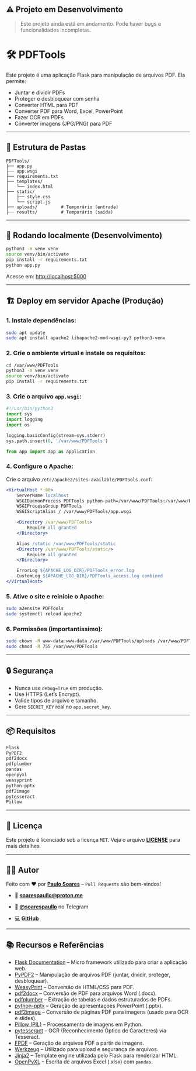 ## ⚠️ Projeto em Desenvolvimento

> Este projeto ainda está em andamento. Pode haver bugs e funcionalidades incompletas.


# 🛠️ PDFTools

Este projeto é uma aplicação Flask para manipulação de arquivos PDF. Ela permite:

- Juntar e dividir PDFs
- Proteger e desbloquear com senha
- Converter HTML para PDF
- Converter PDF para Word, Excel, PowerPoint
- Fazer OCR em PDFs
- Converter imagens (JPG/PNG) para PDF

---

## 📁 Estrutura de Pastas

```
PDFTools/
├── app.py
├── app.wsgi
├── requirements.txt
├── templates/
│   └── index.html
├── static/
│   ├── style.css
│   └── script.js
├── uploads/         # Temporário (entrada)
├── results/         # Temporário (saída)
```

---

## 🚀 Rodando localmente (Desenvolvimento)

```bash
python3 -m venv venv
source venv/bin/activate
pip install -r requirements.txt
python app.py
```

Acesse em: [http://localhost:5000](http://localhost:5000)

---

## 🏗️ Deploy em servidor Apache (Produção)

### 1. Instale dependências:

```bash
sudo apt update
sudo apt install apache2 libapache2-mod-wsgi-py3 python3-venv
```

### 2. Crie o ambiente virtual e instale os requisitos:

```bash
cd /var/www/PDFTools
python3 -m venv venv
source venv/bin/activate
pip install -r requirements.txt
```

### 3. Crie o arquivo `app.wsgi`:

```python
#!/usr/bin/python3
import sys
import logging
import os

logging.basicConfig(stream=sys.stderr)
sys.path.insert(0, '/var/www/PDFTools')

from app import app as application
```

### 4. Configure o Apache:

Crie o arquivo `/etc/apache2/sites-available/PDFTools.conf`:

```apache
<VirtualHost *:80>
    ServerName localhost
    WSGIDaemonProcess PDFTools python-path=/var/www/PDFTools:/var/www/PDFTools/venv/lib/python3.10/site-packages
    WSGIProcessGroup PDFTools
    WSGIScriptAlias / /var/www/PDFTools/app.wsgi

    <Directory /var/www/PDFTools>
        Require all granted
    </Directory>

    Alias /static /var/www/PDFTools/static
    <Directory /var/www/PDFTools/static/>
        Require all granted
    </Directory>

    ErrorLog ${APACHE_LOG_DIR}/PDFTools_error.log
    CustomLog ${APACHE_LOG_DIR}/PDFTools_access.log combined
</VirtualHost>
```

### 5. Ative o site e reinicie o Apache:

```bash
sudo a2ensite PDFTools
sudo systemctl reload apache2
```

### 6. Permissões (importantíssimo):

```bash
sudo chown -R www-data:www-data /var/www/PDFTools/uploads /var/www/PDFTools/results
sudo chmod -R 755 /var/www/PDFTools
```

---

## 🔒 Segurança

- Nunca use `debug=True` em produção.
- Use HTTPS (Let’s Encrypt).
- Valide tipos de arquivo e tamanho.
- Gere `SECRET_KEY` real no `app.secret_key`.

---

## 📦 Requisitos

```txt
Flask
PyPDF2
pdf2docx
pdfplumber
pandas
openpyxl
weasyprint
python-pptx
pdf2image
pytesseract
Pillow
```

---

## 🧾 Licença

Este projeto é licenciado sob a licença `MIT`. Veja o arquivo [**LICENSE**](https://github.com/soarespaullo/PDF-Tools-Web/blob/main/LICENSE) para mais detalhes.

---

## 👨‍💻 Autor

Feito com ❤️ por [**Paulo Soares**](https://soarespaullo.github.io/) – `Pull Requests` são bem-vindos!

- 📧 [**soarespaullo@proton.me**](mailto:soarespaullo@proton.me)

- 💬 [**@soarespaullo**](https://t.me/soarespaullo) no Telegram

- 💻 [**GitHub**](https://github.com/soarespaullo)

---

## 📚 Recursos e Referências

- [Flask Documentation](https://flask.palletsprojects.com/) – Micro framework utilizado para criar a aplicação web.
- [PyPDF2](https://pypdf2.readthedocs.io/) – Manipulação de arquivos PDF (juntar, dividir, proteger, desbloquear).
- [WeasyPrint](https://weasyprint.org/) – Conversão de HTML/CSS para PDF.
- [pdf2docx](https://github.com/dothinking/pdf2docx) – Conversão de PDF para arquivos Word (.docx).
- [pdfplumber](https://github.com/jsvine/pdfplumber) – Extração de tabelas e dados estruturados de PDFs.
- [python-pptx](https://python-pptx.readthedocs.io/) – Geração de apresentações PowerPoint (.pptx).
- [pdf2image](https://github.com/Belval/pdf2image) – Conversão de páginas PDF para imagens (usado para OCR e slides).
- [Pillow (PIL)](https://pillow.readthedocs.io/) – Processamento de imagens em Python.
- [pytesseract](https://pypi.org/project/pytesseract/) – OCR (Reconhecimento Óptico de Caracteres) via Tesseract.
- [FPDF](https://pyfpdf.readthedocs.io/) – Geração de arquivos PDF a partir de imagens.
- [Werkzeug](https://werkzeug.palletsprojects.com/) – Utilizado para upload e segurança de arquivos.
- [Jinja2](https://jinja.palletsprojects.com/) – Template engine utilizada pelo Flask para renderizar HTML.
- [OpenPyXL](https://openpyxl.readthedocs.io/) – Escrita de arquivos Excel (.xlsx) com `pandas`.
